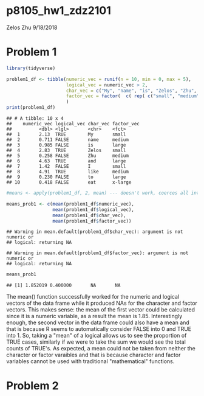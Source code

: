 p8105\_hw1\_zdz2101
================
Zelos Zhu
9/18/2018

Problem 1
=========

``` r
library(tidyverse)
```

``` r
problem1_df <- tibble(numeric_vec = runif(n = 10, min = 0, max = 5),
                      logical_vec = numeric_vec > 2,
                      char_vec = c("My", "name", "is", "Zelos", "Zhu", "and", "I", "like", "to", "eat"),
                      factor_vec = factor(  c( rep( c("small", "medium", "large"), 3), "x-large")  )
                      )
print(problem1_df)
```

    ## # A tibble: 10 x 4
    ##    numeric_vec logical_vec char_vec factor_vec
    ##          <dbl> <lgl>       <chr>    <fct>     
    ##  1       2.13  TRUE        My       small     
    ##  2       0.711 FALSE       name     medium    
    ##  3       0.985 FALSE       is       large     
    ##  4       2.83  TRUE        Zelos    small     
    ##  5       0.258 FALSE       Zhu      medium    
    ##  6       4.63  TRUE        and      large     
    ##  7       1.42  FALSE       I        small     
    ##  8       4.91  TRUE        like     medium    
    ##  9       0.230 FALSE       to       large     
    ## 10       0.418 FALSE       eat      x-large

``` r
#means <- apply(problem1_df, 2, mean) --- doesn't work, coerces all into NA, probably because there is non-numeric in it
```

``` r
means_prob1 <- c(mean(problem1_df$numeric_vec),
                 mean(problem1_df$logical_vec),
                 mean(problem1_df$char_vec),
                 mean(problem1_df$factor_vec))
```

    ## Warning in mean.default(problem1_df$char_vec): argument is not numeric or
    ## logical: returning NA

    ## Warning in mean.default(problem1_df$factor_vec): argument is not numeric or
    ## logical: returning NA

``` r
means_prob1
```

    ## [1] 1.852019 0.400000       NA       NA

The mean() function successfully worked for the numeric and logical vectors of the data frame while it produced NAs for the character and factor vectors. This makes sense: the mean of the first vector could be calculated since it is a numeric variable, as a result the mean is 1.85. Interestingly enough, the second vector in the data frame could also have a mean and that is because R seems to automatically consider FALSE into 0 and TRUE into 1. So, taking a "mean" of a logical allows us to see the proportion of TRUE cases, similarly if we were to take the sum we would see the total counts of TRUE's. As expected, a mean could not be taken from neither the character or factor varaibles and that is because character and factor variables cannot be used with traditional "mathematical" functions.

Problem 2
=========
